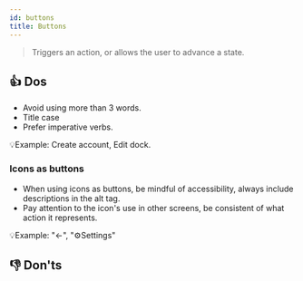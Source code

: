 ```yaml
---
id: buttons
title: Buttons
---
```


> Triggers an action, or allows the user to advance a state.

## 👍 Dos
- Avoid using more than 3 words.  
- Title case  
- Prefer imperative verbs.  

💡Example: Create account, Edit dock. 

### Icons as buttons
- When using icons as buttons, be mindful of accessibility, always include descriptions in the alt tag.  
- Pay attention to the icon's use in other screens, be consistent of what action it represents.  

💡Example:  "←", "⚙️Settings"

## 👎 Don'ts

